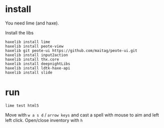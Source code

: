 # install

You need lime (and haxe).

Install the libs

    haxelib install lime
    haxelib install peote-view
    haxelib git peote-ui https://github.com/maitag/peote-ui.git
    haxelib install input2action
    haxelib install thx.core
    haxelib install deepnightLibs
	haxelib install ldtk-haxe-api
    haxelib install slide

# run

    lime test html5

Move with `w a s d` / `arrow keys` and cast a spell with mouse to aim and left left click.
Open/close inventory with `h`